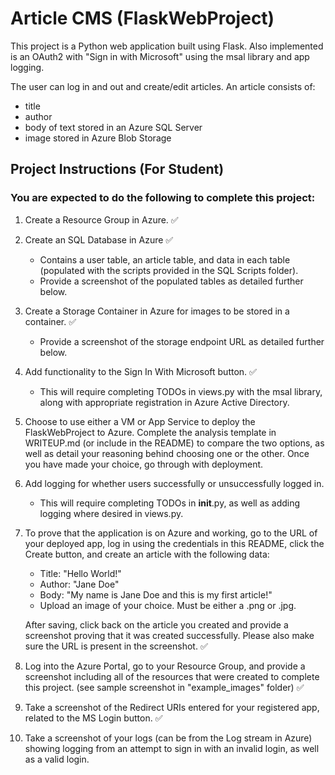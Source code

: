 # Article CMS (FlaskWebProject)

This project is a Python web application built using Flask. Also implemented is an OAuth2 with "Sign in with Microsoft" using the msal library and app logging.

The user can log in and out and create/edit articles. An article consists of:
- title
- author
- body of text stored in an Azure SQL Server
- image stored in Azure Blob Storage

## Project Instructions (For Student)

### You are expected to do the following to complete this project:

1. Create a Resource Group in Azure. :white_check_mark:
2. Create an SQL Database in Azure :white_check_mark:
   - Contains a user table, an article table, and data in each table
   (populated with the scripts provided in the SQL Scripts folder).
   - Provide a screenshot of the populated tables as detailed further below.
3. Create a Storage Container in Azure for images to be stored in a container. :white_check_mark:
   - Provide a screenshot of the storage endpoint URL as detailed further below.
4. Add functionality to the Sign In With Microsoft button. :white_check_mark:
   - This will require completing TODOs in views.py with the msal library, along with appropriate registration in Azure Active Directory.
5. Choose to use either a VM or App Service to deploy the FlaskWebProject to Azure. Complete the analysis template in WRITEUP.md (or include in the README) to compare the two options, as well as detail your reasoning behind choosing one or the other. Once you have made your choice, go through with deployment.
6. Add logging for whether users successfully or unsuccessfully logged in.
   - This will require completing TODOs in __init__.py, as well as adding logging where desired in views.py.
7. To prove that the application is on Azure and working, go to the URL of your deployed app, log in using the credentials in this README, click the Create button, and create an article with the following data:

   - Title: "Hello World!"
   - Author: "Jane Doe"
   - Body: "My name is Jane Doe and this is my first article!"
   - Upload an image of your choice. Must be either a .png or .jpg.

   After saving, click back on the article you created and provide a screenshot proving that it was created successfully. Please also make sure the URL is present in the screenshot. :white_check_mark:
8. Log into the Azure Portal, go to your Resource Group, and provide a screenshot including all of the resources that were created to complete this project. (see sample screenshot in "example_images" folder) :white_check_mark:
9. Take a screenshot of the Redirect URIs entered for your registered app, related to the MS Login button. :white_check_mark:
10. Take a screenshot of your logs (can be from the Log stream in Azure) showing logging from an attempt to sign in with an invalid login, as well as a valid login.
